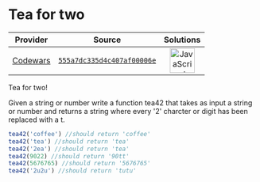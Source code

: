 [_metadata_:generated]: - "true"

# Tea for two

<!-- INFO TABLE BEGIN -->

| Provider                                        | Source                                                                               | Solutions                                                                                                                                                    |
| :---------------------------------------------: | :----------------------------------------------------------------------------------: | :----------------------------------------------------------------------------------------------------------------------------------------------------------: |
| [Codewars](../../../docs/providers/Codewars.md) | [`555a7dc335d4c407af00006e`](https://www.codewars.com/kata/555a7dc335d4c407af00006e) | [<img src="https://res.cloudinary.com/rascaltwo/image/upload/v1631924076/javascript_ehszr7.svg" alt="JavaScript" title="JavaScript" width="50" />](solve.js) |

<!-- INFO TABLE END -->

Tea for two!

Given a string or number write a function tea42 that takes as input a string or number and returns a string where every '2' charcter or digit has been replaced with a t.


```javascript
tea42('coffee') //should return 'coffee'
tea42('tea') //should return 'tea'
tea42('2ea') //should return 'tea'
tea42(9022) //should return '90tt'
tea42(5676765) //should return '5676765'
tea42('2u2u') //should return 'tutu'
```
